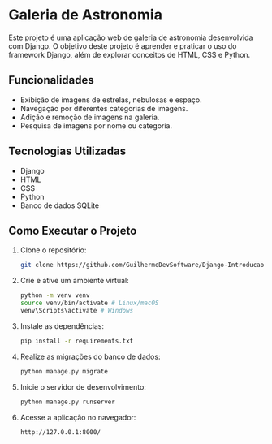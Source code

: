 # Galeria de Astronomia

Este projeto é uma aplicação web de galeria de astronomia desenvolvida com Django. O objetivo deste projeto é aprender e praticar o uso do framework Django, além de explorar conceitos de HTML, CSS e Python.

## Funcionalidades

- Exibição de imagens de estrelas, nebulosas e espaço.
- Navegação por diferentes categorias de imagens.
- Adição e remoção de imagens na galeria.
- Pesquisa de imagens por nome ou categoria.

## Tecnologias Utilizadas

- Django
- HTML
- CSS
- Python
- Banco de dados SQLite

## Como Executar o Projeto

1. Clone o repositório:

    ```sh
    git clone https://github.com/GuilhermeDevSoftware/Django-Introducao/tree/main
    ```

2. Crie e ative um ambiente virtual:

    ```sh
    python -m venv venv
    source venv/bin/activate # Linux/macOS
    venv\Scripts\activate # Windows
    ```

3. Instale as dependências:

    ```sh
    pip install -r requirements.txt
    ```

4. Realize as migrações do banco de dados:

    ```sh
    python manage.py migrate
    ```

5. Inicie o servidor de desenvolvimento:

    ```sh
    python manage.py runserver
    ```

6. Acesse a aplicação no navegador:

    ```
    http://127.0.0.1:8000/
    ```
